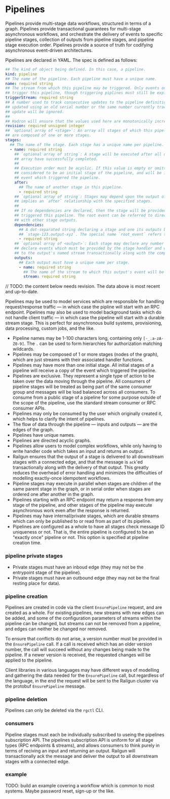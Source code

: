 Pipelines
=========
Pipelines provide multi-stage data workflows, structured in terms of a graph. Pipelines provide transactional guarantees for multi-stage asynchronous workflows, and orchestrate the delivery of events to specific pipeline stages, collection of outputs from pipeline stages, and pipeline stage execution order. Pipelines provide a source of truth for codifying asynchronous event-driven architectures.

Pipelines are declared in YAML. The spec is defined as follows:

```yaml
## The kind of object being defined. In this case, a pipeline.
kind: pipeline
## The name of the pipeline. Each pipeline must have a unique name.
name: required string
## The stream from which this pipeline may be triggered. Only events on this stream may be used to
## trigger this pipeline, though triggering piplines must still be explicit.
triggerStream: required string
## A number used to track consecutive updates to the pipeline definition. If the pipeline is
## updated using an old serial number or the same number currently tracked by Hadron, then the
## update will be ignored.
##
## Hadron will ensure that the values used here are monotonically increasing.
revision: required unsigned integer
## `optional array of <stage>`: An array all stages of which this pipeline is composed. Pipelines
## are composed of one or more stages.
stages:
  ## The name of the stage. Each stage has a unique name per pipeline.
  - name: required string
    ## `optional array of string`: A stage will be executed after all of the stages in its `after`
    ## array have successfully completed.
    ##
    ## Execution order must be acyclic. If this value is empty or omitted, then this stage is
    ## considered to be an initial stage of the pipeline, and will be invoked with a copy of the
    ## event which triggered the pipeline.
    after:
      ## The name of another stage in this pipeline.
      - required string
    ## `optional array of string`: Stages may depend upon the output of earlier stages, which also
    ## implies an `after` relationship with the specified stages.
    ##
    ## If no dependencies are declared, then the stage will be provided with the root event which
    ## triggered this pipeline. The root event can be referred to directly as `root_event` along
    ## with other stage outputs.
    dependencies:
      ## A dot-separated string declaring a stage and one its outputs by name. E.G.,
      ## `stage-123.output-xyz`. The special name `root_event` refers to the root event.
      - required string
    ## `optional array of <output>`: Each stage may declare any number of outputs. Outputs
    ## declare events which must be provided by the stage handler and which will be published
    ## to the output's named stream transactionally along with the completion of the stage.
    outputs:
      ## Each output must have a unique name per stage.
      - name: required string
        ## The name of the stream to which this output's event will be published.
        stream: required string
```

// TODO: the content below needs revision. The data above is most recent and up-to-date.


Pipelines may be used to model services which are responsible for handling request/response traffic — in which case the pipline will start with an RPC endpoint. Pipelines may also be used to model background tasks which do not handle client traffic — in which case the pipeline will start with a durable stream stage. This is perfect for asynchronous build systems, provisioning, data processing, custom jobs, and the like.

- Pipeline names may be 1-100 characters long, containing only `[-_.a-zA-Z0-9]`. The `.` can be used to form hierarchies for authorization matching wildcards.
- Pipelines may be composed of 1 or more stages (nodes of the graph), which are just streams with their associated handler functions.
- Pipelines may have more than one initial stage. All initial stages of a pipeline will receive a copy of the event which triggered the pipeline.
- Pipelines are exclusive. They represent a single type of action to be taken over the data moving through the pipeline. All consumers of pipeline stages will be treated as being part of the same consumer group and messages will be load balanced across all consumers. To consume from a public stage of a pipeline for some purpose outside of the scope of the pipeline, use the standard stream consumer or RPC consumer APIs.
- Pipelines may only be consumed by the user which originally created it, which helps to clarify the intent of pipelines.
- The flow of data through the pipeline — inputs and outputs — are the edges of the graph.
- Pipelines have unique names.
- Pipelines are directed acyclic graphs.
- Pipelines allow users to model complex workflows, while only having to write handler code which takes an input and returns an output.
- Railgun ensures that the output of a stage is delivered to all downstream stages with a connected edge, and that the message is `ack`'ed transactionally along with the delivery of that output. This greatly reduces the overhead of error handling and minimizes the difficulties of modelling exactly-once idempotent workflows.
- Pipeline stages may execute in parallel when stages are children of the same parent stage in the graph, or in serial order when stages are ordered one after another in the graph.
- Pipelines starting with an RPC endpoint may return a response from any stage of the pipeline, and other stages of the pipeline may execute asynchronous work even after the response is returned.
- Pipelines may have internal/private stages, which are durable streams which can only be published to or read from as part of its pipeline.
- Pipelines are configured as a whole to have all stages check message ID uniqueness or not. That is, the entire pipeline is configured to be an "exactly once" pipeline or not. This option is specified at pipeline creation time.

### pipeline private stages
- Private stages must have an inboud edge (they may not be the entrypoint stage of the pipeline).
- Private stages must have an outbound edge (they may not be the final resting place for data).

### pipeline creation
Pipelines are created in code via the client `EnsurePipeline` request, and are created as a whole. For existing pipelines, new streams with new edges can be added, and some of the configuration parameters of streams within the pipeline can be changed, but streams can not be removed from a pipeline, and edges can neither be changed nor removed.

To ensure that conflicts do not arise, a version number must be provided in the `EnsurePipeline` call. If a call is received which has an older version number, the call will succeed without any changes being made to the pipeline. If a newer version is received, the requested changes will be applied to the pipeline.

Client libraries in various languages may have different ways of modelling and gathering the data needed for the `EnsurePipeline` call, but regardless of the language, in the end the request will be sent to the Railgun cluster via the protobuf `EnsurePipeline` message.

### pipeline deletion
Pipelines can only be deleted via the `rgctl` CLI.

### consumers
Pipeline stages must each be individually subscribed to useing the pipelines subscription API. The pipelines subscription API is uniform for all stage types (RPC endpoints & streams), and allows consumers to think purely in terms of reciving an input and returning an output. Railgun will transactionally ack the message and deliver the output to all downstream stages with a connected edge.

### example
TODO: build an example covering a workflow which is common to most systems. Maybe password reset, sign-up or the like.
